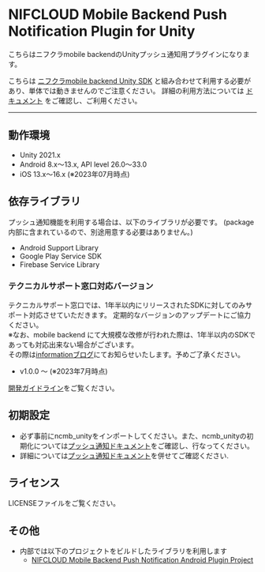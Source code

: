# NIFCLOUD Mobile Backend Push Notification Plugin for Unity


こちらはニフクラmobile backendのUnityプッシュ通知用プラグインになります。

こちらは [ニフクラmobile backend Unity SDK](https://github.com/NIFCLOUD-mbaas/ncmb_unity) と組み合わせて利用する必要があり、単体では動きませんのでご注意ください。
詳細の利用方法については [ドキュメント](https://mbaas.nifcloud.com/doc/current/push/basic_usage_unity.html) をご確認し、ご利用ください。

---
## 動作環境

- Unity 2021.x
- Android 8.x〜13.x, API level 26.0〜33.0
- iOS 13.x〜16.x
(※2023年07月時点)

## 依存ライブラリ

プッシュ通知機能を利用する場合は、以下のライブラリが必要です。
(package内部に含まれているので、別途用意する必要はありません。)

- Android Support Library
- Google Play Service SDK
- Firebase Service Library


### テクニカルサポート窓口対応バージョン

テクニカルサポート窓口では、1年半以内にリリースされたSDKに対してのみサポート対応させていただきます。
定期的なバージョンのアップデートにご協力ください。  
※なお、mobile backend にて大規模な改修が行われた際は、1年半以内のSDKであっても対応出来ない場合がございます。  
その際は[informationブログ](https://mbaas.nifcloud.com/info/)にてお知らせいたします。予めご了承ください。  

- v1.0.0 ～ (※2023年7月時点)

[開発ガイドライン](https://mbaas.nifcloud.com/doc/current/common/dev_guide.html#SDK%E3%81%AB%E3%81%A4%E3%81%84%E3%81%A6)をご覧ください。


## 初期設定

* 必ず事前にncmb_unityをインポートしてください。また、ncmb_unityの初期化については[プッシュ通知ドキュメント](https://mbaas.nifcloud.com/doc/current/introduction/quickstart_unity.html)をご確認し、行なってください。
* 詳細については[プッシュ通知ドキュメント](https://mbaas.nifcloud.com/doc/current/push/basic_usage_unity.html)を併せてご確認ください.

## ライセンス

LICENSEファイルをご覧ください。

## その他

- 内部では以下のプロジェクトをビルドしたライブラリを利用します
   - [NIFCLOUD Mobile Backend Push Notification Android Plugin Project](https://github.com/NIFCLOUD-mbaas/NcmbFcmPlugin)
